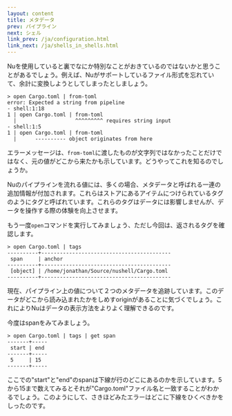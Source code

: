 ```yaml
---
layout: content
title: メタデータ
prev: パイプライン
next: シェル
link_prev: /ja/configuration.html
link_next: /ja/shells_in_shells.html
---
```


Nuを使用していると裏でなにか特別なことがおきているのではないかと思うことがあるでしょう。例えば、Nuがサポートしているファイル形式を忘れていて、余計に変換しようとしてしまったとしましょう。

```
> open Cargo.toml | from-toml
error: Expected a string from pipeline
- shell:1:18
1 | open Cargo.toml | from-toml
  |                   ^^^^^^^^^ requires string input
- shell:1:5
1 | open Cargo.toml | from-toml
  |      ---------- object originates from here
```

エラーメッセージは、`from-toml`に渡したものが文字列ではなかったことだけではなく、元の値がどこから来たかも示しています。どうやってこれを知るのでしょうか。

Nuのパイプラインを流れる値には、多くの場合、メタデータと呼ばれる一連の追加情報が付加されます。これらはストアにあるアイテムにつけられているタグのようにタグと呼ばれています。これらのタグはデータには影響しませんが、データを操作する際の体験を向上させます。

もう一度`open`コマンドを実行してみましょう、ただし今回は、返されるタグを確認します。

```
> open Cargo.toml | tags
----------+------------------------------------------
 span     | anchor
----------+------------------------------------------
 [object] | /home/jonathan/Source/nushell/Cargo.toml
----------+------------------------------------------
```

現在、パイプライン上の値について２つのメタデータを追跡しています。このデータがどこから読み込まれたかをしめすoriginがあることに気づくでしょう。これによりNuはデータの表示方法をよりよく理解できるのです。

今度はspanをみてみましょう。

```
> open Cargo.toml | tags | get span
-------+-----
 start | end
-------+-----
 5     | 15
-------+-----
```

ここでの"start"と"end"のspanは下線が行のどこにあるのかを示しています。5から15まで数えてみるとそれが"Cargo.toml"ファイル名と一致することがわかるでしょう。このようにして、さきほどみたエラーはどこに下線をひくべきかをしったのです。
